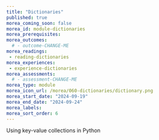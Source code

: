 ```yaml
---
title: "Dictionaries"
published: true
morea_coming_soon: false
morea_id: module-dictionaries
morea_prerequisites:
morea_outcomes:
  # - outcome-CHANGE-ME
morea_readings:
 - reading-dictionaries
morea_experiences:
 - experience-dictionaries
morea_assessments:
  # - assessment-CHANGE-ME
morea_type: module
morea_icon_url: /morea/060-dictionaries/dictionary.png
morea_start_date: "2024-09-19"
morea_end_date: "2024-09-24"
morea_labels:
morea_sort_order: 6
---
```


Using key-value collections in Python